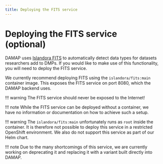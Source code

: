 ```yaml
---
title: Deploying the FITS service
---
```


# Deploying the FITS service (optional)

DAMAP uses [Islandora FITS](https://github.com/Islandora/islandora_fits) to automatically detect data types for datasets researchers add to DMPs. If you would like to make use of this functionality, you will need to deploy the FITS service.

We currently recommend deploying FITS using the `islandora/fits:main` container image. This exposes the FITS service on port 8080, which the DAMAP backend uses.

!!! warning
    The FITS service should never be exposed to the Internet!

!!! note
    While the FITS service can be deployed without a container, we have no information or documentation on how to achieve such a setup.

!!! warning
    The `islandora/fits:main` unfortunately runs as `root` inside the container. It is therefore not possible to deploy this service in a restricted OpenShift environment. We also do not support this service as part of our Helm chart.

!!! note
    Due to the many shortcomings of this service, we are currently working on deprecating it and replacing it with a variant built directly into DAMAP.